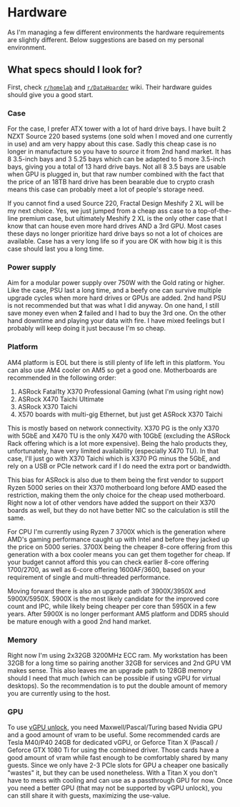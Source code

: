 # Hardware

As I'm managing a few different environments the hardware requirements are slightly different. Below suggestions are based on my personal environment.

## What specs should I look for?

First, check [`r/homelab`](https://www.reddit.com/r/homelab/wiki/index) and [`r/DataHoarder`](https://www.reddit.com/r/homelab/wiki/index) wiki. Their hardware guides should give you a good start.

### Case

For the case, I prefer ATX tower with a lot of hard drive bays. I have built 2 NZXT Source 220 based systems (one sold when I moved and one currently in use) and am very happy about this case. Sadly this cheap case is no longer in manufacture so you have to *source* it from 2nd hand market. It has 8 3.5-inch bays and 3 5.25 bays which can be adapted to 5 more 3.5-inch bays, giving you a total of 13 hard drive bays. Not all 8 3.5 bays are usable when GPU is plugged in, but that raw number combined with the fact that the price of an 18TB hard drive has been bearable due to crypto crash means this case can probably meet a lot of people's storage need.

If you cannot find a used Source 220, Fractal Design Meshify 2 XL will be my next choice. Yes, we just jumped from a cheap ass case to a top-of-the-line premium case, but ultimately Meshify 2 XL is the only other case that I know that can house even more hard drives AND a 3rd GPU. Most cases these days no longer prioritize hard drive bays so not a lot of choices are available. Case has a very long life so if you are OK with how big it is this case should last you a long time.

### Power supply

Aim for a modular power supply over 750W with the Gold rating or higher. Like the case, PSU last a long time, and a beefy one can survive multiple upgrade cycles when more hard drives or GPUs are added. 2nd hand PSU is not recommended but that was what I did anyway. On one hand, I still save money even when **2** failed and I had to buy the 3rd one. On the other hand downtime and playing your data with fire. I have mixed feelings but I probably will keep doing it just because I'm so cheap.

### Platform

AM4 platform is EOL but there is still plenty of life left in this platform. You can also use AM4 cooler on AM5 so get a good one. Motherboards are recommended in the following order:

1. ASRock Fatal1ty X370 Professional Gaming (what I'm using right now)
2. ASRock X470 Taichi Ultimate
3. ASRock X370 Taichi
4. X570 boards with multi-gig Ethernet, but just get ASRock X370 Taichi

This is mostly based on network connectivity. X370 PG is the only X370 with 5GbE and X470 TU is the only X470 with 10GbE (excluding the ASRock Rack offering which is a lot more expensive). Being the halo products they, unfortunately, have very limited availability (especially X470 TU). In that case, I'll just go with X370 Taichi which is X370 PG minus the 5GbE, and rely on a USB or PCIe network card if I do need the extra port or bandwidth.

This bias for ASRock is also due to them being the first vendor to support Ryzen 5000 series on their X370 motherboard long before AMD eased the restriction, making them the only choice for the cheap used motherboard. Right now a lot of other vendors have added the support on their X370 boards as well, but they do not have better NIC so the calculation is still the same.

For CPU I'm currently using Ryzen 7 3700X which is the generation where AMD's gaming performance caught up with Intel and before they jacked up the price on 5000 series. 3700X being the cheaper 8-core offering from this generation with a box cooler means you can get them together for cheap. If your budget cannot afford this you can check earlier 8-core offering 1700/2700, as well as 6-core offering 1600AF/3600, based on your requirement of single and multi-threaded performance.

Moving forward there is also an upgrade path of 3900X/3950X and 5900X/5950X. 5900X is the most likely candidate for the improved core count and IPC, while likely being cheaper per core than 5950X in a few years. After 5900X is no longer performant AM5 platform and DDR5 should be mature enough with a good 2nd hand market.


### Memory

Right now I'm using 2x32GB 3200MHz ECC ram. My workstation has been 32GB for a long time so pairing another 32GB for services and 2nd GPU VM makes sense. This also leaves me an upgrade path to 128GB memory should I need that much (which can be possible if using vGPU for virtual desktops). So the recommendation is to put the double amount of memory you are currently using to the host.

### GPU

To use [vGPU unlock](https://github.com/DualCoder/vgpu_unlock), you need Maxwell/Pascal/Turing based Nvidia GPU and a good amount of vram to be useful. Some recommended cards are Tesla M40/P40 24GB for dedicated vGPU, or Geforce Titan X (Pascal) / Geforce GTX 1080 Ti for using the combined driver. Those cards have a good amount of vram while fast enough to be comfortably shared by many guests. Since we only have 2-3 PCIe slots for GPU a cheaper one basically "wastes" it, but they can be used nonetheless. With a Titan X you don't have to mess with cooling and can use as a passthrough GPU for now. Once you need a better GPU (that may not be supported by vGPU unlock), you can still share it with guests, maximizing the use-value.